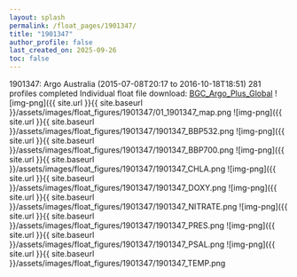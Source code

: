 ```yaml
---
layout: splash
permalink: /float_pages/1901347/
title: "1901347"
author_profile: false
last_created_on: 2025-09-26
toc: false
---
```

 
1901347: Argo Australia (2015-07-08T20:17 to 2016-10-18T18:51)
281 profiles completed
Individual float file download: [BGC_Argo_Plus_Global](https://ftp.soest.hawaii.edu/bgc_argo_plus/Individual_Floats/outliers_removed/1901347_Sprof_processed.nc)
![img-png]({{ site.url }}{{ site.baseurl }}/assets/images/float_figures/1901347/01_1901347_map.png
![img-png]({{ site.url }}{{ site.baseurl }}/assets/images/float_figures/1901347/1901347_BBP532.png
![img-png]({{ site.url }}{{ site.baseurl }}/assets/images/float_figures/1901347/1901347_BBP700.png
![img-png]({{ site.url }}{{ site.baseurl }}/assets/images/float_figures/1901347/1901347_CHLA.png
![img-png]({{ site.url }}{{ site.baseurl }}/assets/images/float_figures/1901347/1901347_DOXY.png
![img-png]({{ site.url }}{{ site.baseurl }}/assets/images/float_figures/1901347/1901347_NITRATE.png
![img-png]({{ site.url }}{{ site.baseurl }}/assets/images/float_figures/1901347/1901347_PRES.png
![img-png]({{ site.url }}{{ site.baseurl }}/assets/images/float_figures/1901347/1901347_PSAL.png
![img-png]({{ site.url }}{{ site.baseurl }}/assets/images/float_figures/1901347/1901347_TEMP.png
